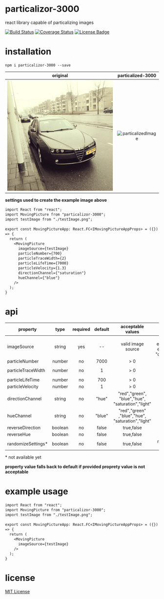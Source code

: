 # particalizor-3000

react library capable of particalizing images

[![Build Status](https://travis-ci.org/ArtemAlagizov/particalizor-3000.svg?branch=master)](https://travis-ci.org/ArtemAlagizov/particalizor-3000)
[![Coverage Status](https://img.shields.io/coveralls/github/ArtemAlagizov/particalizor-3000.svg)](https://coveralls.io/github/ArtemAlagizov/particalizor-3000?branch=master)
[![License Badge][license badge]][LICENSE]

# installation

```
npm i particalizor-3000 --save
```

|  original                      | particalized-3000                      | 
| ------------------------------ |:--------------------------------------:|
|![testImage](/src/assets/testImage.png)|![particalizedImage](https://github.com/ArtemAlagizov/images-for-repos/raw/master/particalizor-image-particalized.gif)|

**settings used to create the example image above**
```tsx
import React from "react";
import MovingPicture from "particalizor-3000";
import testImage from "./testImage.png";

export const MovingPictureApp: React.FC<IMovingPictureAppProps> = ({}) => {
  return (
    <MovingPicture
      imageSource={testImage}
      particleNumber={700}
      particleTraceWidth={2}
      particleLifeTime={7000}
      particleVelocity={1.3}
      directionChannel={"saturation"}
      hueChannel={"blue"}
    />
  );
}
```

# api

| property          |type|required|default|acceptable values|description                                                                            |
| ----------------- |:----:|:-:|:-------:|:-------:|:--------------------------------------------------------------------------:|
| imageSource       |string|yes| --      | valid image source|  source of the image,<br>either imported image (.png, .jpg),<br>either base64 representation (i.e.  "data:image/jpeg;base64,/9j/4A..") |
| particleNumber    |number|no | 7000    |  > 0 | number of particles                                    |
| particleTraceWidth|number|no | 1       |  > 0|width of a particle trace, essentially [canvas lineWidth](https://developer.mozilla.org/en-US/docs/Web/API/CanvasRenderingContext2D/lineWidth)                    |
| particleLifeTime  |number|no | 700     | > 0| lifetime of a particle                                   |
| particleVelocity  |number|no | 1       | > 0| velocity of particles                                    |
| directionChannel  |string|no | "hue"   | "red","green",<br>"blue","hue",<br>"saturation","light" | enum of {"red","green","blue",<br>"hue","saturation","light"}|
| hueChannel        |string|no | "blue"  | "red","green"<br>,"blue","hue",<br>"saturation","light" | enum of {"red","green","blue",<br>"hue","saturation","light"}|
| reverseDirection  |boolean|no| false   | true,false | reverse direction                                |
| reverseHue        |boolean|no| false   | true,false | reverse hue                                      |
| randomizeSettings*|boolean|no| false   | true,false | randomize properties that are not passed in      |

\* not available yet

**property value falls back to default if provided proprety value is not acceptable**  
  
# example usage
```tsx
import React from "react";
import MovingPicture from "particalizor-3000";
import testImage from "./testImage.png";

export const MovingPictureApp: React.FC<IMovingPictureAppProps> = ({}) => {
  return (
    <MovingPicture
      imageSource={testImage}
    />
  );
}
```
# license

[MIT License](LICENSE)

[LICENSE]: https://github.com/ArtemAlagizov/particalizor-5000/blob/master/LICENSE
[license badge]: https://img.shields.io/badge/license-MIT-blue.svg
